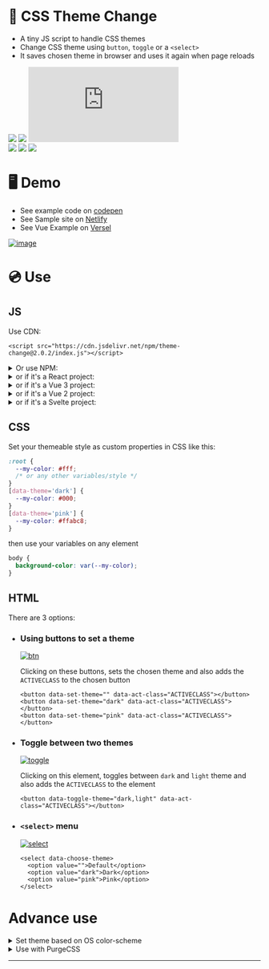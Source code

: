 # 🎨 CSS Theme Change 

* A tiny JS script to handle CSS themes
* Change CSS theme using `button`, `toggle` or a `<select>`
* It saves chosen theme in browser and uses it again when page reloads

[![][build]][build-url] [![][install-size]][install-size-url] [![][js]][js-url]  
[![][npm]][npm-url] [![][dl]][npm-url] [![][commit]][gh-url]  

  
# 🖥 Demo  
- See example code on [codepen](https://codepen.io/saadeghi/pen/OJypbNM)
- See Sample site on [Netlify](https://css-theme-changer.netlify.app/)
- See Vue Example on [Versel](https://vue-3-theme.vercel.app)

[![image](https://user-images.githubusercontent.com/7342023/80218042-e3c67e00-8655-11ea-94e8-925d0dcbfd57.gif)](#)


# 💿 Use  

## JS

Use CDN:
```
<script src="https://cdn.jsdelivr.net/npm/theme-change@2.0.2/index.js"></script>
```
<details>
<summary>
  Or use NPM: 
</summary>

  Install: `npm i theme-change --save` and use it in your js file:  
  ```js
  import {themeChange} from "theme-change"
  themeChange()
  ```

</details>
<details>
<summary>
  or if it's a React project: 
</summary>

  Install: `npm i theme-change --save` and use it in your js file:  
  ```js
  import { useEffect } from 'react';
  import { themeChange } from "theme-change"

  useEffect(() => {
    themeChange(false)
    // 👆 false parameter is required for react project
  }, []);
  ```

</details>
<details>
<summary>
  or if it's a Vue 3 project: 
</summary>

  Install: `npm i theme-change --save` and use it in your js file:  
  ```js
  import { onMounted, onUpdated, onUnmounted } from 'vue'
  import { themeChange } from "theme-change"

  export default {
    setup(){
      onMounted(() => {
        themeChange(false);
      });
    }
  }
  ```

</details>
<details>
<summary>
  or if it's a Vue 2 project: 
</summary>

  Install: `npm i theme-change --save` and use it in your js file:  
  ```js
  import { themeChange } from "theme-change"

  export default {
    mounted: function () {
      themeChange(false);
    }
  }
  ```

</details>
<details>
<summary>
  or if it's a Svelte project: 
</summary>

  Install: `npm i theme-change --save` and use it in your svelte component that uses one theme-change attributes:

  ```js
  import { onMount } from "svelte";
  import { themeChange } from "theme-change";

  // NOTE: the element that is using one of the theme attributes must be in the DOM on mount
  onMount(() => {
    themeChange(false);
    // 👆 false parameter is required for svelte
  });
  ```

</details>

## CSS

Set your themeable style as custom properties in CSS like this:  
```css
:root {
  --my-color: #fff;
  /* or any other variables/style */
}
[data-theme='dark'] {
  --my-color: #000;
}
[data-theme='pink'] {
  --my-color: #ffabc8;
}
```
then use your variables on any element
```css
body {
  background-color: var(--my-color);
}
```

## HTML
There are 3 options:
- ### Using buttons to set a theme

  [![btn](https://user-images.githubusercontent.com/7342023/101527827-c0adcc00-39a3-11eb-9e41-24bfa91ea96c.gif)](#)

  Clicking on these buttons, sets the chosen theme and also adds the `ACTIVECLASS` to the chosen button

  ```
  <button data-set-theme="" data-act-class="ACTIVECLASS"></button>
  <button data-set-theme="dark" data-act-class="ACTIVECLASS"></button>
  <button data-set-theme="pink" data-act-class="ACTIVECLASS"></button>
  ```

- ### Toggle between two themes

  [![toggle](https://user-images.githubusercontent.com/7342023/101527821-bf7c9f00-39a3-11eb-822b-7751265a18a5.gif)](#)

  Clicking on this element, toggles between `dark` and `light` theme and also adds the `ACTIVECLASS` to the element

  ```
  <button data-toggle-theme="dark,light" data-act-class="ACTIVECLASS"></button>
  ```

- ### `<select>` menu

  [![select](https://user-images.githubusercontent.com/7342023/101527790-b4297380-39a3-11eb-9173-bc909549d160.gif)](#)

  ```
  <select data-choose-theme>
    <option value="">Default</option>
    <option value="dark">Dark</option>
    <option value="pink">Pink</option>
  </select>
  ```




# Advance use

<details>
<summary>
  Set theme based on OS color-scheme
</summary>

```
@media (prefers-color-scheme: dark){
  :root{
    --my-color: #252b30;
  }
}
```

</details>

<details>
<summary>
  Use with PurgeCSS
</summary>

If you're using [Purge CSS](https://purgecss.com/), you might need to [safe list](https://purgecss.com/safelisting.html#in-the-css-directly) your CSS using the comments below because your secondary themes will be purged

- Safelist `[data-theme]` on postcss config

  ```js
  module.exports = {

    purge: {
      options: {
        safelist: [
          /data-theme$/,
        ],
      },
    },

  }
  ```
- Safelist inside CSS file
  ```css
  /*! purgecss start ignore */

  [data-theme='dark'] {
    --my-color: #252b30;
  }

  /*! purgecss end ignore */
  ```

</details>



---
[install-size]: https://badgen.net/bundlephobia/minzip/theme-change?label=bundle%20size&color=purple
[js]: https://badgen.net/badgesize/normal/https/unpkg.com/theme-change/index.js?label=file%20size&color=purple
[npm]: https://badgen.net/npm/v/theme-change?label=version&color=purple
[dl]: https://badgen.net/npm/dt/theme-change?icon=npm&color=purple
[commit]: https://badgen.net/github/last-commit/saadeghi/theme-change?icon=github&color=purple
[build]: https://badgen.net/github/checks/saadeghi/theme-change?label=build

[build-url]: https://github.com/saadeghi/theme-change/actions
[install-size-url]: https://bundlephobia.com/result?p=theme-change
[js-url]: https://unpkg.com/theme-change@latest/index.js
[npm-url]: https://www.npmjs.com/package/theme-change
[gh-url]: https://github.com/saadeghi/theme-change
